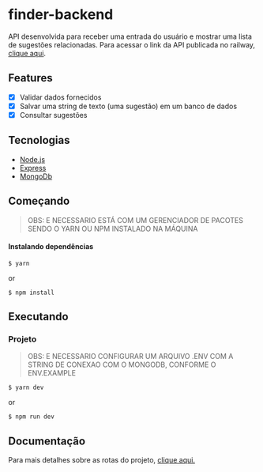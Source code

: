 # finder-backend

API desenvolvida para receber uma entrada do usuário e mostrar uma lista de sugestões relacionadas.
Para acessar o link da API publicada no railway, [clique aqui](https://finder-backend-production.up.railway.app/search).

## Features
- [x] Validar dados fornecidos
- [x] Salvar uma string de texto (uma sugestão) em um banco de dados
- [x] Consultar sugestões

## Tecnologias 
- [Node.js](https://nodejs.org/en/)
- [Express](https://expressjs.com/pt-br/)
- [MongoDb](https://www.mongodb.com/)

## Começando
> OBS: E NECESSARIO ESTÁ COM UM GERENCIADOR DE PACOTES SENDO O YARN OU NPM INSTALADO NA MÁQUINA

#### Instalando dependências
```
$ yarn
```
or
```
$ npm install
```

## Executando

### Projeto
> OBS: E NECESSARIO CONFIGURAR UM ARQUIVO .ENV COM A STRING DE CONEXAO COM O MONGODB, CONFORME O ENV.EXAMPLE
```
$ yarn dev
```
or
```
$ npm run dev
```

## Documentação
Para mais detalhes sobre as rotas do projeto, [clique aqui.](https://documenter.getpostman.com/view/15611768/2s8Z72WC91)
